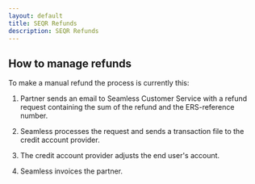 ```yaml
---
layout: default
title: SEQR Refunds
description: SEQR Refunds
---
```


## How to manage refunds

To make a manual refund the process is currently this: 

1. Partner sends an email to Seamless Customer Service with a refund request containing the sum of the refund and the ERS-reference number.

2. Seamless processes the request and sends a transaction file to the credit account provider.

3. The credit account provider adjusts the end user's account.

4. Seamless invoices the partner.
